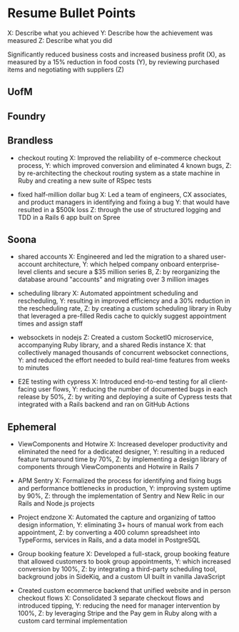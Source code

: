 # Resume Bullet Points

X: Describe what you achieved
Y: Describe how the achievement was measured
Z: Describe what you did

Significantly reduced business costs and increased business profit (X), as measured by a 15% reduction in food costs (Y), by reviewing purchased items and negotiating with suppliers (Z)

## UofM

## Foundry

## Brandless
- checkout routing
    X: Improved the reliability of e-commerce checkout process,
    Y: which improved conversion and eliminated 4 known bugs,
    Z: by re-architecting the checkout routing system as a state machine in Ruby and creating a new suite of RSpec tests

- fixed half-million dollar bug
    X: Led a team of engineers, CX associates, and product managers in identifying and fixing a bug
    Y: that would have resulted in a $500k loss
    Z: through the use of structured logging and TDD in a Rails 6 app built on Spree

## Soona
- shared accounts
    X: Engineered and led the migration to a shared user-account architecture,
    Y: which helped company onboard enterprise-level clients and secure a $35 million series B,
    Z: by reorganizing the database around "accounts" and migrating over 3 million images

- scheduling library
    X: Automated appointment scheduling and rescheduling,
    Y: resulting in improved efficiency and a 30% reduction in the rescheduling rate,
    Z: by creating a custom scheduling library in Ruby that leveraged a pre-filled Redis cache to quickly suggest appointment times and assign staff

- websockets in nodejs
    Z: Created a custom SocketIO microservice, accompanying Ruby library, and a shared Redis instance
    X: that collectively managed thousands of concurrent websocket connections,
    Y: and reduced the effort needed to build real-time features from weeks to minutes

- E2E testing with cypress
    X: Introduced end-to-end testing for all client-facing user flows,
    Y: reducing the number of documented bugs in each release by 50%,
    Z: by writing and deploying a suite of Cypress tests that integrated with a Rails backend and ran on GitHub Actions

## Ephemeral
- ViewComponents and Hotwire
    X: Increased developer productivity and eliminated the need for a dedicated designer,
    Y: resulting in a reduced feature turnaround time by 70%,
    Z: by implementing a design library of components through ViewComponents and Hotwire in Rails 7

- APM Sentry
    X: Formalized the process for identifying and fixing bugs and performance bottlenecks in production,
    Y: improving system uptime by 90%,
    Z: through the implementation of Sentry and New Relic in our Rails and Node.js projects

- Project endzone
    X: Automated the capture and organizing of tattoo design information,
    Y: eliminating 3+ hours of manual work from each appointment,
    Z: by converting a 400 column spreadsheet into TypeForms, services in Rails, and a data model in PostgreSQL

- Group booking feature
    X: Developed a full-stack, group booking feature that allowed customers to book group appointments,
    Y: which increased conversion by 100%,
    Z: by integrating a third-party scheduling tool, background jobs in SideKiq, and a custom UI built in vanilla JavaScript

- Created custom ecommerce backend that unified website and in person checkout flows
    X: Consolidated 3 separate checkout flows and introduced tipping,
    Y: reducing the need for manager intervention by 100%,
    Z: by leveraging Stripe and the Pay gem in Ruby along with a custom card terminal implementation


